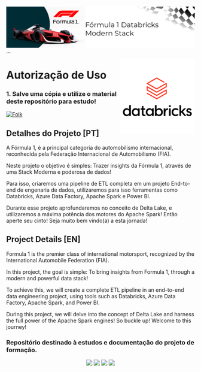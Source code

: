 <img align="right" src="https://raw.githubusercontent.com/araujoeverton/Formula-1-Databricks-Modern-Stack/main/assets/formula-1.jpg" width="1080"/> ...



<img align="right" src="https://raw.githubusercontent.com/araujoeverton/Formula-1-Databricks-Modern-Stack/27bb0d7374cf35d5612368f84d9a35cc1a2cfff3/assets/databricks-vector-logo-2022%20(2).svg" width="200"/>

# Autorização de Uso
### 1. Salve uma cópia e utilize o material deste repositório para estudo!
<a href="https://github.com//araujoeverton/Formula-1-Databricks-Modern-Stack/fork">
    <img alt="Folk" title="Fork Button" src="https://shields.io/badge/-DAR%20FORK-red.svg?&style=for-the-badge&logo=github&logoColor=white"/></a>


## Detalhes do Projeto [PT]

A Fórmula 1, é a principal categoria do automobilismo internacional, reconhecida pela Federação Internacional de Automobilismo (FIA).

Neste projeto o objetivo é simples: Trazer insights da Fórmula 1, através de uma Stack Moderna e poderosa de dados!

Para isso, criaremos uma pipeline de ETL completa em um projeto End-to-end de engenaria de dados, utilizaremos para isso ferramentas como Databricks, Azure Data Factory, Apache Spark e Power BI.

Durante esse projeto aprofundaremos no conceito de Delta Lake, e utilizaremos a máxima potência dos motores do Apache Spark! Então aperte seu cinto!
Seja muito bem vindo(a) a esta jornada!

## Project Details [EN]

Formula 1 is the premier class of international motorsport, recognized by the International Automobile Federation (FIA).

In this project, the goal is simple: To bring insights from Formula 1, through a modern and powerful data stack!

To achieve this, we will create a complete ETL pipeline in an end-to-end data engineering project, using tools such as Databricks, Azure Data Factory, Apache Spark, and Power BI.

During this project, we will delve into the concept of Delta Lake and harness the full power of the Apache Spark engines! So buckle up!
Welcome to this journey!




### Repositório destinado à estudos e documentação do projeto de formação. 


<div align="center">
  <p>
      <img src="https://img.shields.io/github/languages/count/alexklenio/DIO-dotnet-developer"/>
      <img src="https://img.shields.io/github/repo-size/alexklenio/DIO-dotnet-developer"/>
      <img src="https://img.shields.io/github/last-commit/alexklenio/DIO-dotnet-developer"/>
      <img src="https://img.shields.io/github/issues/alexklenio/DIO-dotnet-developer"/>
  </p> 
</div>
